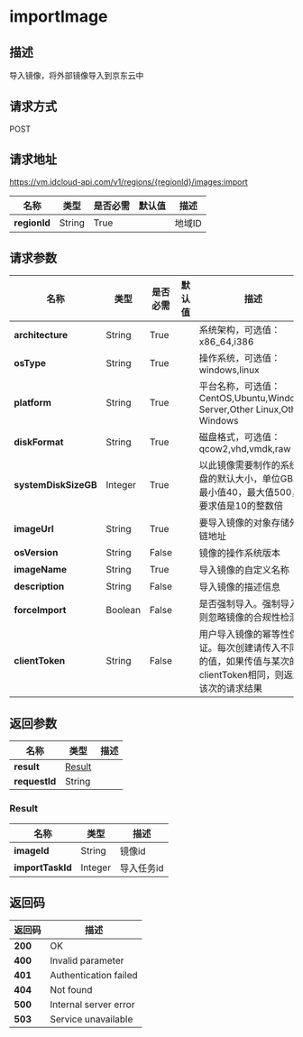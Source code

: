 # importImage


## 描述
导入镜像，将外部镜像导入到京东云中


## 请求方式
POST

## 请求地址
https://vm.jdcloud-api.com/v1/regions/{regionId}/images:import

|名称|类型|是否必需|默认值|描述|
|---|---|---|---|---|
|**regionId**|String|True| |地域ID|

## 请求参数
|名称|类型|是否必需|默认值|描述|
|---|---|---|---|---|
|**architecture**|String|True| |系统架构，可选值：x86_64,i386|
|**osType**|String|True| |操作系统，可选值：windows,linux|
|**platform**|String|True| |平台名称，可选值：CentOS,Ubuntu,Windows Server,Other Linux,Other Windows|
|**diskFormat**|String|True| |磁盘格式，可选值：qcow2,vhd,vmdk,raw|
|**systemDiskSizeGB**|Integer|True| |以此镜像需要制作的系统盘的默认大小，单位GB。最小值40，最大值500，要求值是10的整数倍|
|**imageUrl**|String|True| |要导入镜像的对象存储外链地址|
|**osVersion**|String|False| |镜像的操作系统版本|
|**imageName**|String|True| |导入镜像的自定义名称|
|**description**|String|False| |导入镜像的描述信息|
|**forceImport**|Boolean|False| |是否强制导入。强制导入则忽略镜像的合规性检测|
|**clientToken**|String|False| |用户导入镜像的幂等性保证。每次创建请传入不同的值，如果传值与某次的clientToken相同，则返还该次的请求结果|


## 返回参数
|名称|类型|描述|
|---|---|---|
|**result**|[Result](importimage#result)| |
|**requestId**|String| |

### <div id="result">Result</div>
|名称|类型|描述|
|---|---|---|
|**imageId**|String|镜像id|
|**importTaskId**|Integer|导入任务id|

## 返回码
|返回码|描述|
|---|---|
|**200**|OK|
|**400**|Invalid parameter|
|**401**|Authentication failed|
|**404**|Not found|
|**500**|Internal server error|
|**503**|Service unavailable|
